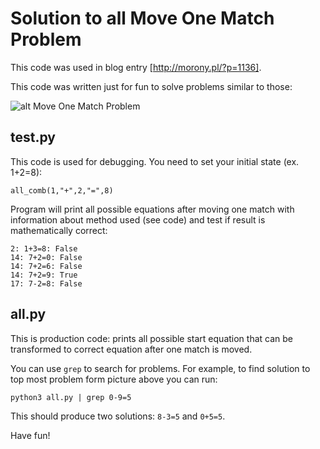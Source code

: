 # Solution to all Move One Match Problem

This code was used in blog entry [http://morony.pl/?p=1136].

This code was written just for fun to solve problems similar to those:

![alt Move One Match Problem](http://morony.pl/wp-content/uploads/2016/11/IMG_1110-1024x503.jpg "Move One Match Problem")

## test.py

This code is used for debugging. You need to set your initial state (ex. 1+2=8):

```
all_comb(1,"+",2,"=",8)
```
 
Program will print all possible equations after moving one match with information about method used (see code) and test if result is mathematically correct:

```
2: 1+3=8: False
14: 7+2=0: False
14: 7+2=6: False
14: 7+2=9: True
17: 7-2=8: False
```

## all.py

This is production code: prints all possible start equation that can be transformed to correct equation after one match is moved.

You can use `grep` to search for problems. For example, to find solution to top most problem form picture above you can run:
```
python3 all.py | grep 0-9=5
```

This should produce two solutions: `8-3=5` and `0+5=5`.

Have fun!
